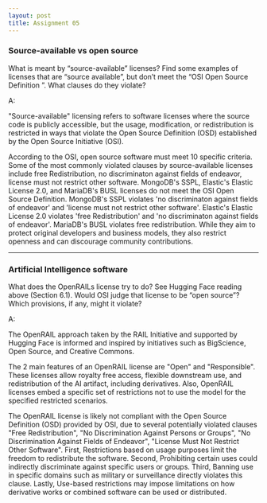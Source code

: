 ```yaml
---
layout: post
title: Assignment 05
---
```



### Source-available vs open source
What is meant by “source-available” licenses? Find some examples of licenses that are “source available”, but don’t meet the “OSI Open Source Definition ”. What clauses do they violate?

A:

"Source-available" licensing refers to software licenses where the source code is publicly accessible, but the usage, modification, or redistribution is restricted in ways that violate the Open Source Definition (OSD) established by the Open Source Initiative (OSI).

According to the OSI, open source software must meet 10 specific criteria. Some of the most commonly violated clauses by source-available licenses include free Redistribution, no discriminaton against fields of endeavor, license must not restrict other software.
MongoDB's SSPL, Elastic's Elastic License 2.0, and MariaDB's BUSL licenses do not meet the OSI Open Source Definition. MongoDB's SSPL violates 'no discriminaton against fields of endeavor' and 'license must not restrict other software'. Elastic's Elastic License 2.0 violates 'free Redistribution' and 'no discriminaton against fields of endeavor'. MariaDB's BUSL violates free redistribution.
While they aim to protect original developers and business models, they also restrict openness and can discourage community contributions.

---

### Artificial Intelligence software
What does the OpenRAILs license try to do? See Hugging Face reading above (Section 6.1).
Would OSI judge that license to be “open source”? Which provisions, if any, might it violate?

A:

The OpenRAIL approach taken by the RAIL Initiative and supported by Hugging Face is informed and inspired by initiatives such as BigScience, Open Source, and Creative Commons.

The 2 main features of an OpenRAIL license are "Open" and "Responsible". These licenses allow royalty free access, flexible downstream use, and redistribution of the AI artifact, including derivatives. Also, OpenRAIL licenses embed a specific set of restrictions not to use the model for the specified restricted scenarios.

The OpenRAIL license is likely not compliant with the Open Source Definition (OSD) provided by OSI, due to several potentially violated clauses "Free Redistribution", "No Discrimination Against Persons or Groups", "No Discrimination Against Fields of Endeavor", "License Must Not Restrict Other Software".
First, Restrictions based on usage purposes limit the freedom to redistribute the software. Second, Prohibiting certain uses could indirectly discriminate against specific users or groups. Third, Banning use in specific domains such as military or surveillance directly violates this clause. Lastly, Use-based restrictions may impose limitations on how derivative works or combined software can be used or distributed.
